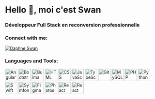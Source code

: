 # **Hello 👋, moi c'est Swan**
### **Développeur Full Stack en reconversion professionnelle**

### **Connect with me:**
[![Daphne Swan](https://www.linkedin.com/in/swan-daphne-dev-webweb)](https://www.linkedin.com/in/swan-daphne-dev-webweb)

### **Languages and Tools:**

<p>
  <img src="https://upload.wikimedia.org/wikipedia/commons/a/a7/Angular_logo.svg" alt="Angular" title="Angular" width="40px" height="40px" />
  <img src="https://upload.wikimedia.org/wikipedia/commons/3/3e/Bootstrap_logo.svg" alt="Bootstrap" title="Bootstrap" width="40px" height="40px" />
  <img src="https://upload.wikimedia.org/wikipedia/commons/0/00/Bulma_logo.png" alt="Bulma" title="Bulma" width="40px" height="40px" />
  <img src="https://upload.wikimedia.org/wikipedia/commons/6/6a/HTML5_Logo.svg" alt="HTML" title="HTML" width="40px" height="40px" />
  <img src="https://upload.wikimedia.org/wikipedia/commons/6/62/CSS3_logo.svg" alt="CSS" title="CSS" width="40px" height="40px" />
  <img src="https://upload.wikimedia.org/wikipedia/commons/6/63/JavaScript-logo.png" alt="JavaScript" title="JavaScript" width="40px" height="40px" />
  <img src="https://upload.wikimedia.org/wikipedia/commons/6/6a/TypeScript_Logo_2020.svg" alt="TypeScript" title="TypeScript" width="40px" height="40px" />
  <img src="https://upload.wikimedia.org/wikipedia/commons/9/91/Git_logo_2.svg" alt="Git" title="Git" width="40px" height="40px" />
  <img src="https://upload.wikimedia.org/wikipedia/commons/d/d3/MySQL_Logo_2023.png" alt="MySQL" title="MySQL" width="40px" height="40px" />
  <img src="https://upload.wikimedia.org/wikipedia/commons/2/27/PHP-logo.svg" alt="PHP" title="PHP" width="40px" height="40px" />
  <img src="https://upload.wikimedia.org/wikipedia/commons/c/c3/Python-logo-notext.svg" alt="Python" title="Python" width="40px" height="40px" />
  <img src="https://upload.wikimedia.org/wikipedia/commons/4/4c/Swift_logo.svg" alt="Swift" title="Swift" width="40px" height="40px" />
  <img src="https://upload.wikimedia.org/wikipedia/commons/4/47/Symfony_logo.svg" alt="Symfony" title="Symfony" width="40px" height="40px" />
  <img src="https://upload.wikimedia.org/wikipedia/commons/1/1d/Figma-logo.svg" alt="Figma" title="Figma" width="40px" height="40px" />
  <img src="https://upload.wikimedia.org/wikipedia/commons/e/e9/Photoshop_CC_icon.svg" alt="Photoshop" title="Photoshop" width="40px" height="40px" />
  <img src="https://upload.wikimedia.org/wikipedia/commons/a/a7/React-icon.svg" alt="React" title="React" width="40px" height="40px" />
  <img src="https://upload.wikimedia.org/wikipedia/commons/0/0d/React_Native_Logo.png" alt="React Native" title="React Native" width="40px" height="40px" />
</p>
